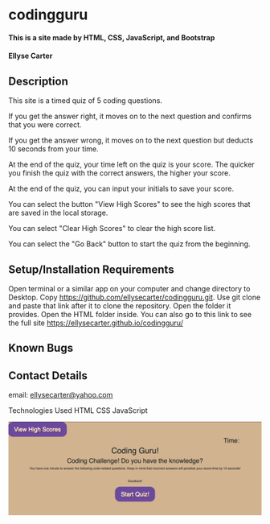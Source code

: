 # codingguru

#### This is a site made by HTML, CSS, JavaScript, and Bootstrap 

#### Ellyse Carter

## Description
This site is a timed quiz of 5 coding questions.

If you get the answer right, it moves on to the next question and confirms that you were correct. 

If you get the answer wrong, it moves on to the next question but deducts 10 seconds from your time. 

At the end of the quiz, your time left on the quiz is your score. The quicker you finish the quiz with the correct answers, the higher your score.

At the end of the quiz, you can input your initials to save your score.

You can select the button "View High Scores" to see the high scores that are saved in the local storage. 

You can select "Clear High Scores" to clear the high score list.

You can select the "Go Back" button to start the quiz from the beginning. 

## Setup/Installation Requirements
Open terminal or a similar app on your computer and change directory to Desktop. Copy https://github.com/ellysecarter/codingguru.git.  Use git clone and paste that link after it to clone the repository.  Open the folder it provides. Open the HTML folder inside. You can also go to this link to see the full site https://ellysecarter.github.io/codingguru/

## Known Bugs


## Contact Details
email: ellysecarter@yahoo.com

Technologies Used
HTML CSS JavaScript


![screenshot](assets/images/screenshot.png)
